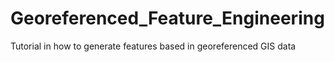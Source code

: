 # Georeferenced_Feature_Engineering
Tutorial in how to generate features based in georeferenced GIS data
